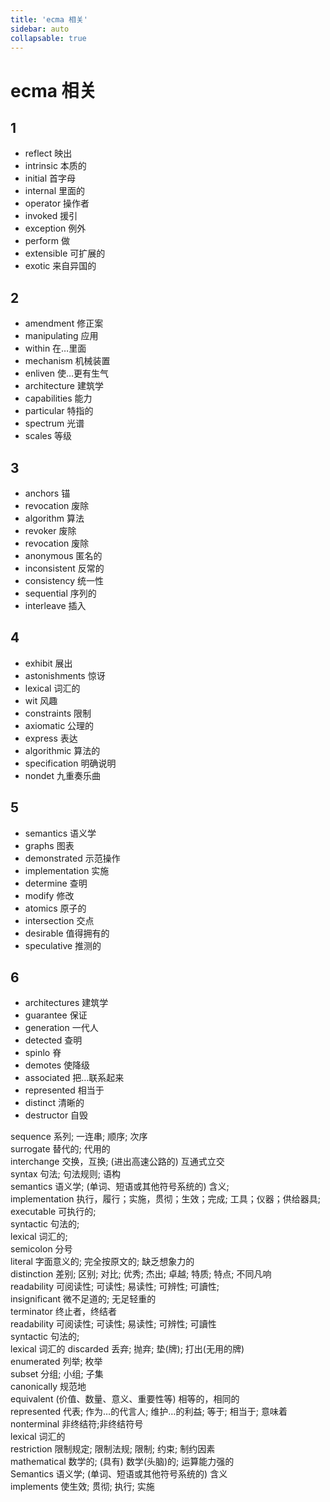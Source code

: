 ```yaml
---
title: 'ecma 相关'
sidebar: auto
collapsable: true
---
```

# ecma 相关 

## 1
- reflect  映出 
- intrinsic 本质的 
- initial 首字母 
- internal 里面的 
- operator 操作者
- invoked 援引
- exception  例外
- perform 做
- extensible 可扩展的
- exotic 来自异国的
## 2
- amendment  修正案 
- manipulating 应用
- within 在…里面
- mechanism 机械装置
- enliven 使…更有生气
- architecture 建筑学
- capabilities  能力
- particular 特指的 
- spectrum 光谱
- scales 等级
## 3
- anchors 锚 
- revocation 废除
- algorithm 算法
- revoker 废除
- revocation 废除
- anonymous 匿名的
- inconsistent  反常的 
- consistency 统一性
- sequential 序列的 
- interleave 插入
## 4
- exhibit  展出 
- astonishments 惊讶
- lexical 词汇的 
- wit 风趣
- constraints 限制
- axiomatic 公理的
- express  表达
- algorithmic 算法的
- specification 明确说明 
- nondet 九重奏乐曲

## 5
- semantics  语义学 
- graphs 图表 
- demonstrated 示范操作
- implementation 实施
- determine  查明 
- modify 修改 
- atomics  原子的
- intersection 交点
- desirable 值得拥有的
- speculative 推测的

## 6
- architectures  建筑学 
- guarantee 保证
- generation 一代人
- detected 查明
- spinlo 脊
- demotes 使降级
- associated  把…联系起来
- represented 相当于
- distinct 清晰的 
- destructor 自毁


sequence 系列; 一连串; 顺序; 次序<br/>
surrogate 替代的; 代用的<br/>
interchange 交换，互换; (进出高速公路的) 互通式立交<br/>
syntax 句法; 句法规则; 语构<br/>
semantics 语义学; (单词、短语或其他符号系统的) 含义;<br/>
implementation 执行，履行；实施，贯彻；生效；完成; 工具；仪器；供给器具;<br/>
executable 可执行的;<br/>
syntactic 句法的;<br/>
lexical 词汇的;<br/>
semicolon 分号<br/>
literal 字面意义的; 完全按原文的; 缺乏想象力的<br/>
distinction 差别; 区别; 对比; 优秀; 杰出; 卓越; 特质; 特点; 不同凡响<br/>
readability 可阅读性; 可读性; 易读性; 可辨性; 可讀性;<br/>
insignificant 微不足道的; 无足轻重的<br/>
terminator 终止者，终结者<br/>
readability 可阅读性; 可读性; 易读性; 可辨性; 可讀性<br/>
syntactic 句法的;<br/>
lexical 词汇的
discarded 丢弃; 抛弃; 垫(牌); 打出(无用的牌)<br/>
enumerated 列举; 枚举<br/>
subset 分组; 小组; 子集<br/>
canonically 规范地<br/>
equivalent (价值、数量、意义、重要性等) 相等的，相同的<br/>
represented 代表; 作为…的代言人; 维护…的利益; 等于; 相当于; 意味着<br/>
nonterminal 非终结符;非终结符号<br/>
lexical 词汇的<br/>
restriction 限制规定; 限制法规; 限制; 约束; 制约因素<br/>
mathematical 数学的; (具有) 数学(头脑)的; 运算能力强的<br/>
Semantics 语义学; (单词、短语或其他符号系统的) 含义<br/>
implements 使生效; 贯彻; 执行; 实施<br/>
